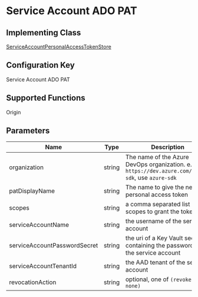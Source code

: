 # Service Account ADO PAT

## Implementing Class
[ServiceAccountPersonalAccessTokenStore](../../Azure.Sdk.Tools.SecretRotation.Stores.AzureDevOps/ServiceAccountPersonalAccessTokenStore.cs)

## Configuration Key
Service Account ADO PAT

## Supported Functions
Origin

## Parameters

| Name           | Type | Description                                                                                                |
| -------------- | ---- | ---------------------------------------------------------------------------------------------------------- |
| organization   | string | The name of the Azure DevOps organization. e.g.  For `https://dev.azure.com/azure-sdk`, use `azure-sdk`                                                               |
| patDisplayName   | string | The name to give the new personal access token |
| scopes | string | a comma separated list of scopes to grant the token |
| serviceAccountName | string | the username of the service account |
| serviceAccountPasswordSecret | string | the uri of a Key Vault secret containing the password the the service account |
| serviceAccountTenantId | string | the AAD tenant of the service account |
| revocationAction | string | optional, one of `(revoke, none)` |
